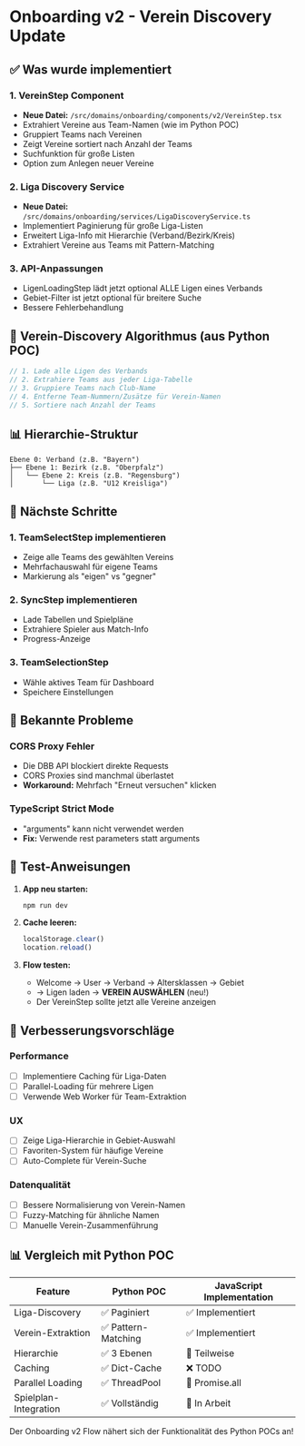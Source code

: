 # Onboarding v2 - Verein Discovery Update

## ✅ Was wurde implementiert

### 1. VereinStep Component
- **Neue Datei:** `/src/domains/onboarding/components/v2/VereinStep.tsx`
- Extrahiert Vereine aus Team-Namen (wie im Python POC)
- Gruppiert Teams nach Vereinen
- Zeigt Vereine sortiert nach Anzahl der Teams
- Suchfunktion für große Listen
- Option zum Anlegen neuer Vereine

### 2. Liga Discovery Service
- **Neue Datei:** `/src/domains/onboarding/services/LigaDiscoveryService.ts`
- Implementiert Paginierung für große Liga-Listen
- Erweitert Liga-Info mit Hierarchie (Verband/Bezirk/Kreis)
- Extrahiert Vereine aus Teams mit Pattern-Matching

### 3. API-Anpassungen
- LigenLoadingStep lädt jetzt optional ALLE Ligen eines Verbands
- Gebiet-Filter ist jetzt optional für breitere Suche
- Bessere Fehlerbehandlung

## 🔄 Verein-Discovery Algorithmus (aus Python POC)

```javascript
// 1. Lade alle Ligen des Verbands
// 2. Extrahiere Teams aus jeder Liga-Tabelle  
// 3. Gruppiere Teams nach Club-Name
// 4. Entferne Team-Nummern/Zusätze für Verein-Namen
// 5. Sortiere nach Anzahl der Teams
```

## 📊 Hierarchie-Struktur

```
Ebene 0: Verband (z.B. "Bayern")
├── Ebene 1: Bezirk (z.B. "Oberpfalz")
│   └── Ebene 2: Kreis (z.B. "Regensburg")
│       └── Liga (z.B. "U12 Kreisliga")
```

## 🚀 Nächste Schritte

### 1. TeamSelectStep implementieren
- Zeige alle Teams des gewählten Vereins
- Mehrfachauswahl für eigene Teams
- Markierung als "eigen" vs "gegner"

### 2. SyncStep implementieren
- Lade Tabellen und Spielpläne
- Extrahiere Spieler aus Match-Info
- Progress-Anzeige

### 3. TeamSelectionStep
- Wähle aktives Team für Dashboard
- Speichere Einstellungen

## 🐛 Bekannte Probleme

### CORS Proxy Fehler
- Die DBB API blockiert direkte Requests
- CORS Proxies sind manchmal überlastet
- **Workaround:** Mehrfach "Erneut versuchen" klicken

### TypeScript Strict Mode
- "arguments" kann nicht verwendet werden
- **Fix:** Verwende rest parameters statt arguments

## 📝 Test-Anweisungen

1. **App neu starten:**
   ```bash
   npm run dev
   ```

2. **Cache leeren:**
   ```javascript
   localStorage.clear()
   location.reload()
   ```

3. **Flow testen:**
   - Welcome → User → Verband → Altersklassen → Gebiet
   - → Ligen laden → **VEREIN AUSWÄHLEN** (neu!)
   - Der VereinStep sollte jetzt alle Vereine anzeigen

## 🎯 Verbesserungsvorschläge

### Performance
- [ ] Implementiere Caching für Liga-Daten
- [ ] Parallel-Loading für mehrere Ligen
- [ ] Verwende Web Worker für Team-Extraktion

### UX
- [ ] Zeige Liga-Hierarchie in Gebiet-Auswahl
- [ ] Favoriten-System für häufige Vereine
- [ ] Auto-Complete für Verein-Suche

### Datenqualität
- [ ] Bessere Normalisierung von Verein-Namen
- [ ] Fuzzy-Matching für ähnliche Namen
- [ ] Manuelle Verein-Zusammenführung

## 📊 Vergleich mit Python POC

| Feature | Python POC | JavaScript Implementation |
|---------|------------|--------------------------|
| Liga-Discovery | ✅ Paginiert | ✅ Implementiert |
| Verein-Extraktion | ✅ Pattern-Matching | ✅ Implementiert |
| Hierarchie | ✅ 3 Ebenen | 🔄 Teilweise |
| Caching | ✅ Dict-Cache | ❌ TODO |
| Parallel Loading | ✅ ThreadPool | 🔄 Promise.all |
| Spielplan-Integration | ✅ Vollständig | 🔄 In Arbeit |

Der Onboarding v2 Flow nähert sich der Funktionalität des Python POCs an!

